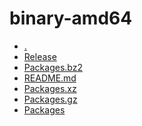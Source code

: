 binary-amd64
========================

- [.](.)
- [Release](Release)
- [Packages.bz2](Packages.bz2)
- [README.md](README.md)
- [Packages.xz](Packages.xz)
- [Packages.gz](Packages.gz)
- [Packages](Packages)
